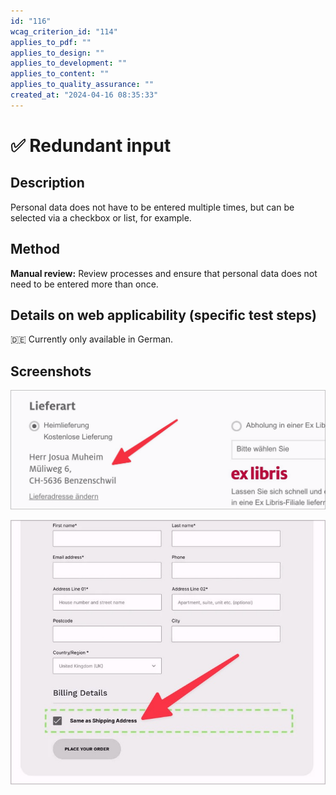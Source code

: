 ```yaml
---
id: "116"
wcag_criterion_id: "114"
applies_to_pdf: ""
applies_to_design: ""
applies_to_development: ""
applies_to_content: ""
applies_to_quality_assurance: ""
created_at: "2024-04-16 08:35:33"
---
```


# ✅ Redundant input

## Description

Personal data does not have to be entered multiple times, but can be selected via a checkbox or list, for example.

## Method

**Manual review:** Review processes and ensure that personal data does not need to be entered more than once.

## Details on web applicability (specific test steps)

🇩🇪 Currently only available in German.

## Screenshots

![Lieferadresse wird als Rechnungsadresse übernommen (und kann aber natürlich auf Wunsch geändert werden)](images/lieferadresse-wird-als-rechnungsadresse-bernommen.png)

![Option, die Lieferadresse als Rechnungsadresse zu übernehmen](images/option-die-lieferadresse-als-rechnungsadresse-zu-bernehmen.png)